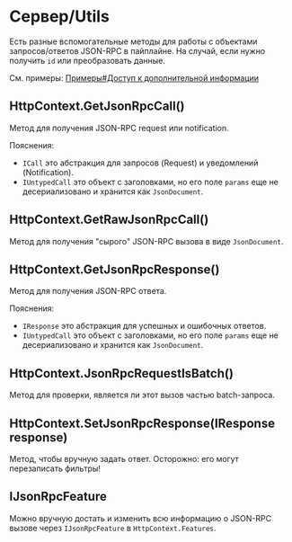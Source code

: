 # Сервер/Utils

Есть разные вспомогательные методы для работы с объектами запросов/ответов JSON-RPC в пайплайне.
На случай, если нужно получить `id` или преобразовать данные.

См. примеры: [Примеры#Доступ к дополнительной информации](examples?id=Доступ-к-дополнительной-информации)

## HttpContext.GetJsonRpcCall()

Метод для получения JSON-RPC request или notification.

Пояснения:

* `ICall` это абстракция для запросов (Request) и уведомлений (Notification).
* `IUntypedCall` это объект с заголовками, но его поле `params` еще не десериализовано и хранится как `JsonDocument`.

## HttpContext.GetRawJsonRpcCall()

Метод для получения "сырого" JSON-RPC вызова в виде `JsonDocument`.

## HttpContext.GetJsonRpcResponse()

Метод для получения JSON-RPC ответа.

Пояснения:

* `IResponse` это абстракция для успешных и ошибочных ответов.
* `IUntypedCall` это объект с заголовками, но его поле `params` еще не десериализовано и хранится как `JsonDocument`.

## HttpContext.JsonRpcRequestIsBatch()

Метод для проверки, является ли этот вызов частью batch-запроса.

## HttpContext.SetJsonRpcResponse(IResponse response)

Метод, чтобы вручную задать ответ. Осторожно: его могут перезаписать фильтры!

## IJsonRpcFeature

Можно вручную достать и изменить всю информацию о JSON-RPC вызове через `IJsonRpcFeature` в `HttpContext.Features`.
